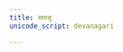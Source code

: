 ```yaml
---
title: सामसु
unicode_script: devanagari

---
```


<div name="manualRedirectionDiv"/>

<script>
function getSelectionWeight(url) {
  var cleanedUrl = url.replace("//", "/");
  let pageParams = module_uiLib.default.content.getPageParams(cleanedUrl);
  if ( !cleanedUrl.includes("/paravastu-saama/") ||  cleanedUrl.includes("/meta/") || pageParams.logicalName == "_index.md" || cleanedUrl.includes("/random/") ) {
    return 0;
  }
  if (!pageParams || !pageParams.hasOwnProperty("practice_weight")) {
    return 1;
  }
  return pageParams.practice_weight;
}

module_uiLib.default.navigation.redirectToRandomPage(getSelectionWeight, document.getElementsByName("manualRedirectionDiv"));
</script>